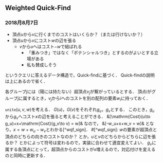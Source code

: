 ## Weighted Quick-Find
### 2018月8月7日

- 頂点$u$から$v$に行くまでのコストはいくらか？（または行けないか？）
- 頂点$u$から$v$にコスト$w$の辺を張る
  - $v$から$u$へはコスト$-w$で結ばれる
    - 「重みつき」ではなく「ポテンシャルつき」とするのがよいとする立場がある
    - 私も賛成しそう

というクエリに答えるデータ構造で，Quick-findに基づく．
Quick-findの説明は上にあるので省く．

各グループ$j$には（陽には持たない）超頂点$v_j$が繋がっているとする．
頂点$i$がグループ$j$に属するとき，$v_j$から$i$へのコストを別の配列の要素$w_i$に持っておく．

`unite`$(u, v, w)$を考える．
$G(u)$，$G(v)$をそれぞれ$g_u$，$g_v$とする．
このとき，$g_u$から$g_v$へコスト$x$の辺を張ると考えることができる．
&\[\mathrm{Cost}(u\to g_u)+x+\mathrm{Cost}(g_v\to v) = w\]&
なので，
&\[-w_u+x+w_v = w\]&
となり，$x=w+w_u-w_v$とわかる[^wqf_sign]．
#[^wqf_sign]: $w$の要素が超頂点と頂点のどちらの向きのコストなのか？ とか，$u$と$v$のどちらからどちらに辺を張るか？ とかによって符号は変わるので，実装に合わせて適宜変えてよい．
$g_v$に属する各頂点にとって，超頂点からのコストが$x$増えるので，対応付けを変えるのと同時に更新する．